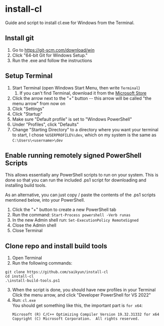 # install-cl

Guide and script to install cl.exe for Windows from the Terminal.

## Install git

1. Go to https://git-scm.com/download/win
2. Click "64-bit Git for Windows Setup."
3. Run the .exe and follow the instructions

## Setup Terminal

1. Start Terminal (open Windows Start Menu, then write `Terminal`)
   1. If you can't find Terminal, download it from the [Microsoft Store](https://apps.microsoft.com/store/detail/windows-terminal/9N0DX20HK701)
2. Click the arrow next to the "+" button -- this arrow will be called "the menu arrow" from now on
3. Click "Settings"
4. Click "Startup"
5. Make sure "Default profile" is set to "Windows PowerShell"
4. Under "Profiles", click "Defaults"
5. Change "Starting Directory" to a directory where you want your terminal to start, I chose `%USERPROFILE%\dev`, which on my system is the same as `C:\Users\<username>\dev`

## Enable running remotely signed PowerShell Scripts

This allows essentially any PowerShell scripts to run on your system. This is done so that you can run the included .ps1 script for downloading and installing build tools.

As an alternative, you can just copy / paste the contents of the .ps1 scripts mentioned below, into your PowerShell.

1. Click the "+" button to create a new PowerShell tab
2. Run the command: `Start-Process powershell -Verb runas`
2. In the new Admin shell run: `Set-ExecutionPolicy RemoteSigned`
3. Close the Admin shell
4. Close Terminal

## Clone repo and install build tools

1. Open Terminal
2. Run the following commands:
```
git clone https://github.com/saikyun/install-cl
cd install-cl
.\install-build-tools.ps1
```
3. When the script is done, you should have new profiles in your Terminal  \
   Click the menu arrow, and click "Developer PowerShell for VS 2022"
4. Run: `cl.exe`  \
   You should get something like this, the important part is `for x64`:
   ```
   Microsoft (R) C/C++ Optimizing Compiler Version 19.32.31332 for x64
   Copyright (C) Microsoft Corporation.  All rights reserved.
   ```